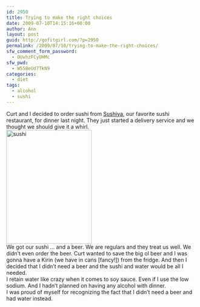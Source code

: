 ```yaml
---
id: 2950
title: Trying to make the right choices
date: 2009-07-10T14:15:16+00:00
author: Ann
layout: post
guid: http://gofitgirl.com/?p=2950
permalink: /2009/07/10/trying-to-make-the-right-choices/
sfw_comment_form_password:
  - OUvhzFCyUHMc
sfw_pwd:
  - W55BeUd7TkN9
categories:
  - diet
tags:
  - alcohol
  - sushi
---
```

Curt and I decided to order sushi from [Sushiya](http://www.sushiyaok.com/), our favorite sushi restaurant, for dinner last night. They just started a delivery service and we thought we should give it a whirl.  
<img src="http://gofitgirl.com/blog/wp-content/uploads/2009/07/sushi-225x300.jpg" alt="sushi" title="sushi" width="225" height="300" class="alignright size-medium wp-image-2951" />  
We got our sushi &#8230; and a beer. We are regulars and they treat us well. We didn&#8217;t even order the beer. Curt wanted to save the big ol beer and I was gonna have a Kirin (we have in cans [fancy!]) from the fridge. And then I decided that I didn&#8217;t need a beer and the sushi and water would be all I needed.  
I retain water like crazy when it comes to soy sauce. Even if I use the low sodium. And I hadn&#8217;t planned on having any alcohol with dinner.  
I was proud of myself for recognizing the fact that I didn&#8217;t need a beer and had water instead.
